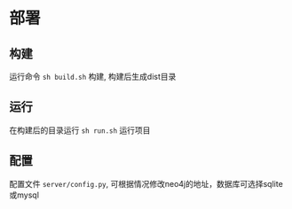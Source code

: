 # 部署

## 构建

运行命令 `sh build.sh` 构建, 构建后生成dist目录

## 运行
在构建后的目录运行 `sh run.sh` 运行项目

## 配置
配置文件 `server/config.py`, 可根据情况修改neo4j的地址，数据库可选择sqlite或mysql


